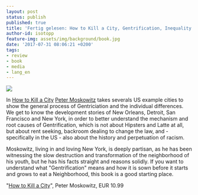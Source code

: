 ```yaml
---
layout: post
status: publish
published: true
title: 'Fertig gelesen: How to Kill a City, Gentrification, Inequality and the Fight for the Neighborhood'
author-id: isotopp
feature-img: assets/img/background/book.jpg
date: '2017-07-31 08:06:21 +0200'
tags:
- review
- book
- media
- lang_en
---
```

[![](/uploads/2017/07/how-to-kill-a-city.jpg)](https://www.amazon.de/dp/B06XKSMZDP)

In [How to Kill a City](https://www.amazon.de/dp/B06XKSMZDP)
[Peter Moskowitz](https://petermoskowitz.com/) takes severals
US example cities to show the general process of Gentriciation
and the individual differences. We get to know the development
stories of New Orleans, Detroit, San Francisco and New York, in
order to better understand the mechanism and root causes of
Gentrification, which is not about Hipsters and Latte at all,
but about rent seeking, backroom dealing to change the law, and - 
specifically in the US - also about the history and
perpetuation of racism.

Moskowitz, living in and loving New York, is deeply partisan,
as he has been witnessing the slow destruction and
transformation of the neighborhood of his youth, but he has his
facts straight and reasons solidly. If you want to understand
what "Gentrification" means and how it is sown before it starts
and grows to eat a Neighborhood, this book is a good starting
place. 

"[How to Kill a City](https://www.amazon.de/dp/B06XKSMZDP)", Peter Moskowitz,
EUR 10.99
